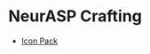 # NeurASP Crafting

- [Icon Pack](https://shikashipx.itch.io/shikashis-fantasy-icons-pack?download)
